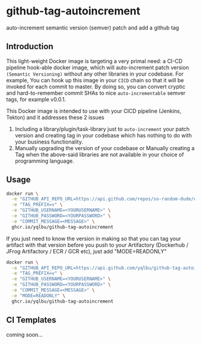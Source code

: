 # github-tag-autoincrement

auto-increment semantic version (semver) patch and add a github tag

## Introduction

This light-weight Docker image is targeting a very primal need: a CI-CD pipeline hook-able docker image, which will auto-increment patch version `(Semantic Versioning)` without any other libraries in your codebase. For example, You can hook up this image in your `CICD` chain so that it will be invoked for each commit to master. By doing so, you can convert cryptic and hard-to-remember commit SHAs to nice `auto-incrementable` semver tags, for example v0.0.1.

This Docker image is intended to use with your CICD pipeline (Jenkins, Tekton) and it addresses these 2 issues

1. Including a library/plugin/task-library just to `auto-increment` your patch version and creating tag in your codebase which has nothing to do with your business functionality.
2. Manually upgrading the version of your codebase or Manually creating a Tag when the above-said libraries are not available in your choice of programming language.

## Usage

```bash
docker run \
  -e "GITHUB_API_REPO_URL=https://api.github.com/repos/so-random-dude/oneoffcodes" \
  -e "TAG_PREFIX=v" \
  -e "GITHUB_USERNAME=<YOURUSERNAME>" \
  -e "GITHUB_PASSWORD=<YOURPASSWORD>" \
  -e "COMMIT_MESSAGE=<MESSAGE>" \
  ghcr.io/yqlbu/github-tag-autoincrement
```

If you just need to know the version in making so that you can tag your artifact with that version before you push to your Artifactory (Dockerhub / JFrog Artifactory / ECR / GCR etc), just add "MODE=READONLY"

```bash
docker run \
  -e "GITHUB_API_REPO_URL=https://api.github.com/yqlbu/github-tag-autoincrement" \
  -e "TAG_PREFIX=v" \
  -e "GITHUB_USERNAME=<YOURUSERNAME>" \
  -e "GITHUB_PASSWORD=<YOURPASSWORD>" \
  -e "COMMIT_MESSAGE=<MESSAGE>" \
  -e "MODE=READONLY" \
  ghcr.io/yqlbu/github-tag-autoincrement
```

## CI Templates

coming soon...
